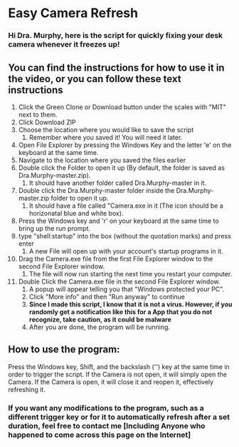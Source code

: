 # Easy Camera Refresh
### Hi Dra. Murphy, here is the script for quickly fixing your desk camera whenever it freezes up!
## You can find the instructions for how to use it in the video, or you can follow these text instructions
1. Click the Green Clone or Download button under the scales with "MIT" next to them.
1. Click Download ZIP
1. Choose the location where you would like to save the script
   1. Remember where you saved it! You will need it later.
1. Open File Explorer by pressing the Windows Key and the letter 'e' on the keyboard at the same time.
1. Navigate to the location where you saved the files earlier
1. Double click the Folder to open it up (By default, the folder is saved as Dra.Murphy-master.zip).
    1. It should have another folder called Dra.Murphy-master in it.
1. Double click the Dra.Murphy-master folder inside the Dra.Murphy-master.zip folder to open it up.
    1. It should have a file called "Camera.exe in it (The icon should be a horizonatal blue and white box).
1. Press the Windows key and 'r' on your keyboard at the same time to bring up the run prompt.
1. type "shell:startup" into the box (without the quotation marks) and press enter
   1. A new File will open up with your account's startup programs in it.
1. Drag the Camera.exe file from the first File Explorer window to the second File Explorer window.
   1. The file will now run starting the next time you restart your computer.
1. Double Click the Camera.exe file in the second File Explorer window.
   1. A popup will appear telling you that "Windows protected your PC".
   1. Click "More info" and then "Run anyway" to continue
   1. **Since I made this script, I know that it is not a virus. However, if you randomly get a notification like this for a App that you do not recognize, take caution, as it could be malware**
    1. After you are done, the program will be running.
## How to use the program:
Press the Windows key, Shift, and the backslash ('\') key at the same time in order to trigger the script. If the Camera is not open, it will simply open the Camera. If the Camera is open, it will close it and reopen it, effectively refreshing it.
### If you want any modifications to the program, such as a different trigger key or for it to automatically refresh after a set duration, feel free to contact me [Including Anyone who happened to come across this page on the Internet]
